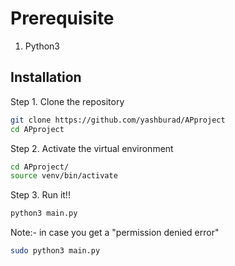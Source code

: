 # Prerequisite

1. Python3

## Installation

Step 1. Clone the repository

```bash
git clone https://github.com/yashburad/APproject
cd APproject
```

Step 2. Activate the virtual environment

```bash
cd APproject/
source venv/bin/activate
```

Step 3. Run it!!

```bash
python3 main.py
```

Note:- in case you get a "permission denied error"

```bash
sudo python3 main.py
```
